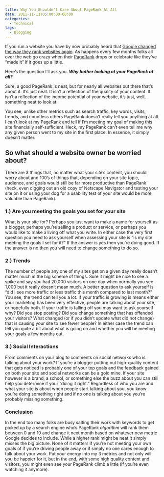 ```yaml
---
title: Why You Shouldn’t Care About PageRank At All
date: 2011-11-11T05:00:00+00:00
categories:
  - Technical
tags:
  - Blogging
---
```


If you run a website you have by now probably heard that [Google changed the way they rank websites again](http://searchengineland.com/google-search-algorithm-change-for-freshness-to-impact-35-of-searches-99856 "Google Search Algorithm Change For Freshness To Impact 35% Of Searches; Twitter Firehose Remains Off"). As happens every few months folks all over the web go crazy when their [PageRank](http://en.wikipedia.org/wiki/PageRank "PageRank on Wikipedia") drops or celebrate like they’ve “made it” if it goes up a little.

Here’s the question I’ll ask you. **_Why bother looking at your PageRank at all?_**

Sure, a good PageRank is neat, but for nearly all websites out there that’s about it. It’s just neat. It isn’t a reflection of the quality of your content. It isn’t a reflection of the income potential of your website, it’s just, well, something neat to look at.

You see, unlike other metrics such as search traffic, key words, visits, trends, and countless others PageRank doesn’t really tell you anything at all. I can’t look at my PageRank and tell if I’m meeting my goal of making this site financially self-sufficient. Heck, my PageRank can’t even tell me why any given person went to my site in the first place. In essence, it simply doesn’t matter.

## So what should a website owner be worried about?

There are 3 things that, no matter what your site’s content, you should worry about and 100’s of things that, depending on your site topic, audience, and goals would still be far more productive than PageRank (heck, even digging out an old copy of Netscape Navigator and testing your site on it or using your dog for a usability test of your site would be more valuable than PageRank).

### 1.) Are you meeting the goals you set for your site

What is your site for? Perhaps you just want to make a name for yourself as a blogger, perhaps you’re selling a product or service, or perhaps you would like to make a living off what you write. In either case the very first question you need to ask yourself when assessing your site is “is my site meeting the goals I set for it?” If the answer is yes then you’re doing good. If the answer is no then you will need to change something to do so.

### 2.) Trends

The number of people any one of my sites get on a given day really doesn’t matter much in the big scheme of things. Sure it might be nice to see a spike and say you had 20,000 visitors on one day when normally you see 1,000 but it really doesn’t mean much. A better question to ask yourself is “did I see more traffic or less traffic this month compared to last month?” You see, the trend can tell you a lot. If your traffic is growing is means either your marketing has been very effective, people are talking about your site, or hopefully both. If your traffic is falling off you may want to ask yourself why? Did you stop posting? Did you change something that has offended your visitors? What changed (or if you didn’t update what did not change) that is causing your site to see fewer people? In either case the trend can tell you quite a bit about what is going on and whether you will be meeting your goals a few months out.

### 3.) Social Interactions

From comments on your blog to comments on social networks who is talking about your work? If you’re a blogger putting out high-quality content that gets noticed is probably one of your top goals and the feedback gained on both your site and social networks can be a gold mine. If your site however is a brand, a school, or something else the buzz about you can still help you determine if your “doing it right.” Regardless of who you are and what your site is about when people start talking about you, you know you’re doing something right and if no one is talking about you you’re probably missing something.

### Conclusion

In the end too many folks are busy salting their work with keywords to get picked up by a search engine who’s PageRank _algorithm_ will rank them between 0 and 10 and change it next month based on whatever new metric Google decides to include. While a higher rank might be neat it simply misses the big picture. None of it matters if you’re not meeting your own goals of if you’re driving people away or if simply no one cares enough to talk about your work. Put your energy into my 3 metrics and not only will you be happier for it, but in the end, with some high quality content and visitors, you might even see your PageRank climb a little (if you’re even watching it anymore).